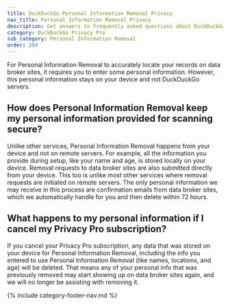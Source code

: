 ```yaml
---
title: DuckDuckGo Personal Information Removal Privacy
nav_title: Personal Information Removal Privacy
description: Get answers to frequently asked questions about DuckDuckGo Personal Information Removal, which removes your personal information from sites that store and sell it.
category: DuckDuckGo Privacy Pro
sub_category: Personal Information Removal
order: 200
---
```


For Personal Information Removal to accurately locate your records on data broker sites, it requires you to enter some personal information. However, this personal information stays on your device and not DuckDuckGo servers.

## How does Personal Information Removal keep my personal information provided for scanning secure?

Unlike other services, Personal Information Removal happens from your device and not on remote servers. For example, all the information you provide during setup, like your name and age, is stored locally on your device. Removal requests to data broker sites are also submitted directly from your device. This too is unlike most other services where removal requests are initiated on remote servers. The only personal information we may receive in this process are confirmation emails from data broker sites, which we automatically handle for you and then delete within 72 hours.

## What happens to my personal information if I cancel my Privacy Pro subscription?

If you cancel your Privacy Pro subscription, any data that was stored on your device for Personal Information Removal, including the info you entered to use Personal Information Removal (like names, locations, and age) will be deleted. That means any of your personal info that was previously removed may start showing up on data broker sites again, and we will no longer be assisting with removing it.

{% include category-footer-nav.md %}
